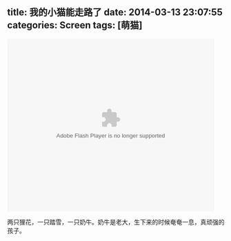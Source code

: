 title: 我的小猫能走路了
date: 2014-03-13 23:07:55
categories: Screen
tags: [萌猫]
---
<embed src="http://www.tudou.com/v/XEuw77AWTyk/&bid=05&rpid=5106056&resourceId=5106056_05_05_99/v.swf" type="application/x-shockwave-flash" allowscriptaccess="always" allowfullscreen="true" wmode="opaque" width="480" height="400"></embed>

两只狸花，一只踏雪，一只奶牛。奶牛是老大，生下来的时候奄奄一息，真顽强的孩子。